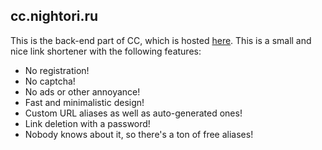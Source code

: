 ## cc.nightori.ru
This is the back-end part of CC, which is hosted [here](https://cc.nightori.ru).
This is a small and nice link shortener with the following features:
 - No registration!
 - No captcha!
 - No ads or other annoyance!
 - Fast and minimalistic design!
 - Custom URL aliases as well as auto-generated ones!
 - Link deletion with a password!
 - Nobody knows about it, so there's a ton of free aliases!